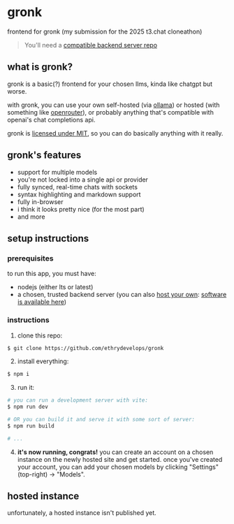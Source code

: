 # gronk
frontend for gronk (my submission for the 2025 t3.chat cloneathon)

> You'll need a [compatible backend server repo](https://github.com/ethrydevelops/gronk-backend)

## what is gronk?
gronk is a basic(?) frontend for your chosen llms, kinda like chatgpt but worse.

with gronk, you can use your own self-hosted (via [ollama](https://github.com/ollama/ollama)) or hosted (with something like [openrouter](https://openrouter.ai/)), or probably anything that's compatible with openai's chat completions api.

gronk is [licensed under MIT](./LICENSE), so you can do basically anything with it really.

## gronk's features
* support for multiple models
* you're not locked into a single api or provider
* fully synced, real-time chats with sockets
* syntax highlighting and markdown support
* fully in-browser
* i think it looks pretty nice (for the most part)
* and more

## setup instructions
### prerequisites
to run this app, you must have:
* nodejs (either lts or latest)
* a chosen, trusted backend server (you can also <ins>host your own</ins>: [software is available here](https://github.com/ethrydevelops/gronk-backend))

### instructions

1. clone this repo:
```sh
$ git clone https://github.com/ethrydevelops/gronk
```

2. install everything:
```sh
$ npm i
```

3. run it:
```sh
# you can run a development server with vite:
$ npm run dev

# OR you can build it and serve it with some sort of server:
$ npm run build

# ...
```

4. **it's now running, congrats!** you can create an account on a chosen instance on the newly hosted site and get started. once you've created your account, you can add your chosen models by clicking "Settings" (top-right) -> "Models".

## hosted instance

unfortunately, a hosted instance isn't published yet.